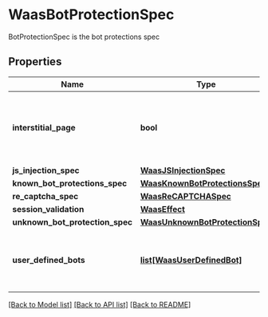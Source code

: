 # WaasBotProtectionSpec

BotProtectionSpec is the bot protections spec

## Properties
Name | Type | Description | Notes
------------ | ------------- | ------------- | -------------
**interstitial_page** | **bool** | Indicates if an interstitial page is served (true) or not (false).  | [optional] 
**js_injection_spec** | [**WaasJSInjectionSpec**](WaasJSInjectionSpec.md) |  | [optional] 
**known_bot_protections_spec** | [**WaasKnownBotProtectionsSpec**](WaasKnownBotProtectionsSpec.md) |  | [optional] 
**re_captcha_spec** | [**WaasReCAPTCHASpec**](WaasReCAPTCHASpec.md) |  | [optional] 
**session_validation** | [**WaasEffect**](WaasEffect.md) |  | [optional] 
**unknown_bot_protection_spec** | [**WaasUnknownBotProtectionSpec**](WaasUnknownBotProtectionSpec.md) |  | [optional] 
**user_defined_bots** | [**list[WaasUserDefinedBot]**](WaasUserDefinedBot.md) | Effects to perform when user-defined bots are detected.  | [optional] 

[[Back to Model list]](../README.md#documentation-for-models) [[Back to API list]](../README.md#documentation-for-api-endpoints) [[Back to README]](../README.md)


